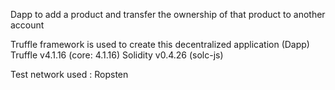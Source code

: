 Dapp to add a product and transfer the ownership of that product to another account

Truffle framework is used to create this decentralized application (Dapp)
Truffle v4.1.16 (core: 4.1.16)
Solidity v0.4.26 (solc-js)

Test network used : Ropsten
